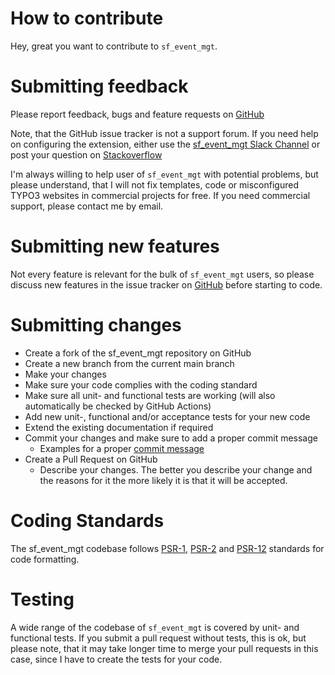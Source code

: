 How to contribute
=================

Hey, great you want to contribute to ``sf_event_mgt``.

Submitting feedback
===================
Please report feedback, bugs and feature requests on [GitHub](https://github.com/derhansen/sf_event_mgt/issues)

Note, that the GitHub issue tracker is not a support forum. If you need help on configuring the extension,
either use the [sf_event_mgt Slack Channel](https://typo3.slack.com/messages/C83T6DEKY/) or post your question
on [Stackoverflow](https://stackoverflow.com/questions/tagged/typo3)

I'm always willing to help user of ``sf_event_mgt`` with potential problems, but please understand, that I will
not fix templates, code or misconfigured TYPO3 websites in commercial projects for free. If you need
commercial support, please contact me by email.

Submitting new features
=======================
Not every feature is relevant for the bulk of ``sf_event_mgt`` users, so please discuss new features in the
issue tracker on [GitHub](https://github.com/derhansen/sf_event_mgt/issues) before starting to code.

Submitting changes
==================
* Create a fork of the sf_event_mgt repository on GitHub
* Create a new branch from the current main branch
* Make your changes
* Make sure your code complies with the coding standard
* Make sure all unit- and functional tests are working (will also automatically be checked by GitHub Actions)
* Add new unit-, functional and/or acceptance tests for your new code
* Extend the existing documentation if required
* Commit your changes and make sure to add a proper commit message
  * Examples for a proper [commit message](https://docs.typo3.org/typo3cms/ContributionWorkflowGuide/Appendix/GeneralTopics/CommitMessage.html)
* Create a Pull Request on GitHub
  * Describe your changes. The better you describe your change and the reasons for it the more likely it is that it will be accepted.

Coding Standards
================
The sf_event_mgt codebase follows [PSR-1](https://www.php-fig.org/psr/psr-1/),
[PSR-2](https://www.php-fig.org/psr/psr-2/) and [PSR-12](https://www.php-fig.org/psr/psr-12/) standards for code formatting.

Testing
=======
A wide range of the codebase of ``sf_event_mgt`` is covered by unit- and functional tests. If you submit a pull
request without tests, this is ok, but please note, that it may take longer time to merge your pull requests in
this case, since I have to create the tests for your code.
